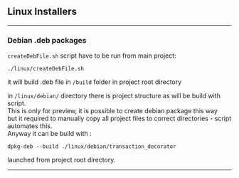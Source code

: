 
## Linux Installers

---

### Debian .deb packages

`createDebFile.sh` script have to be run from main project:

```shell
./linux/createDebFile.sh 
```

it will build .deb file in `/build` folder in project root directory

in `/linux/debian/` directory there is project structure as will be build with script.  
This is only for preview, it is possible to create debian package this way  
but it required to manually copy all project files to correct directories - script automates this.  
Anyway it can be build with :
```shell
dpkg-deb --build ./linux/debian/transaction_decorator
```
launched from project root directory.

---
